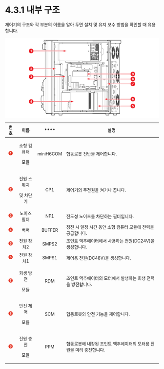 ﻿# 4.3.1 내부 구조

제어기의 구조와 각 부분의 이름을 알아 두면 설치 및 유지 보수 방법을 확인할 때 유용합니다.

![그림 26 제어기 내부 구조](../../_assets/image107.png)

|                     **번호**                    |           **이름**          |  \*\*\*\* | **설명**                                 |
| :-------------------------------------------: | :-----------------------: | :-------: | -------------------------------------- |
| ![Adobe Systems](../../_assets/1.png) |   <p>소형 컴퓨터</p><p>모듈</p>  | miniH6COM | 협동로봇 전반을 제어합니다.                        |
| ![Adobe Systems](../../_assets/2.png) | <p>전원 스위치</p><p>및 차단기</p> |    CP1    | 제어기의 주전원을 켜거나 끕니다.                     |
| ![Adobe Systems](../../_assets/3.png) |           노이즈 필터          |    NF1    | 전도성 노이즈를 차단하는 필터입니다.                   |
| ![Adobe Systems](../../_assets/4.png) |             버퍼            |   BUFFER  | 정전 시 일정 시간 동안 소형 컴퓨터 모듈에 전력을 공급합니다.    |
| ![Adobe Systems](../../_assets/5.png) |           전원 장치2          |   SMPS2   | 조인트 액추에이터에서 사용하는 전원(DC24V)을 생성합니다.     |
| ![Adobe Systems](../../_assets/6.png) |           전원 장치1          |   SMPS1   | 제어용 전원(DC48V)을 생성합니다.                  |
| ![Adobe Systems](../../_assets/7.png) |   <p>회생 방전</p><p>모듈</p>   |    RDM    | 조인트 액추에이터의 모터에서 발생하는 회생 전력을 방전합니다.     |
| ![Adobe Systems](../../_assets/8.png) |   <p>안전 제어</p><p>모듈</p>   |    SCM    | 협동로봇의 안전 기능을 제어합니다.                    |
| ![Adobe Systems](../../_assets/9.png) |   <p>전원 충전</p><p>모듈</p>   |    PPM    | 협동로봇에 내장된 조인트 액추에이터의 모터용 전원을 미리 충전합니다. |

